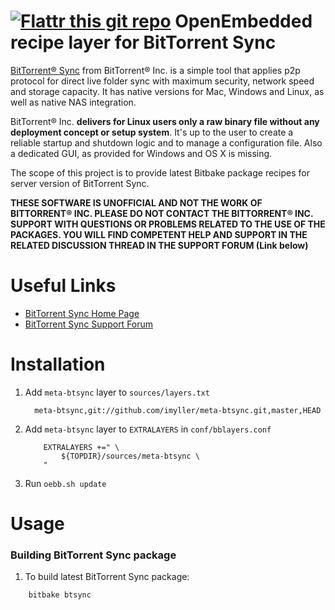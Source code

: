 [![Flattr this git repo](http://api.flattr.com/button/flattr-badge-large.png)](https://flattr.com/submit/auto?user_id=imyller&url=https://github.com/imyller/meta-btsync&title=meta-btsync&language=&tags=github&category=software)
OpenEmbedded recipe layer for BitTorrent Sync 
=============================================

[BitTorrent&reg; Sync][1] from BitTorrent&reg; Inc. is a simple tool that
applies p2p protocol for direct live folder sync with maximum security, network
speed and storage capacity. It has native versions for Mac, Windows and Linux,
as well as native NAS integration.

BitTorrent&reg; Inc. __delivers for Linux users only a raw binary file without
any deployment concept or setup system__. It's up to the user to create a
reliable startup and shutdown logic and to manage a configuration file. Also a
dedicated GUI, as provided for Windows and OS X is missing.

The scope of this project is to provide latest Bitbake package recipes for 
server version of BitTorrent Sync.

**THESE SOFTWARE IS UNOFFICIAL AND NOT THE WORK OF BITTORRENT&reg; INC.
PLEASE DO NOT CONTACT THE BITTORRENT&reg; INC. SUPPORT WITH QUESTIONS OR
PROBLEMS RELATED TO THE USE OF THE PACKAGES. YOU WILL FIND COMPETENT HELP
AND SUPPORT IN THE RELATED DISCUSSION THREAD IN THE SUPPORT FORUM (Link
below)**


Useful Links
============

- [BitTorrent Sync Home Page][1]
- [BitTorrent Sync Support Forum][2]

[1]: http://www.bittorrent.com/sync
[2]: http://forum.bittorrent.com/forum/107-bittorrent-sync/

Installation
============

1. Add `meta-btsync` layer to `sources/layers.txt`

    ```
      meta-btsync,git://github.com/imyller/meta-btsync.git,master,HEAD
    ```
    
2. Add `meta-btsync` layer to `EXTRALAYERS` in `conf/bblayers.conf`

    ```
        EXTRALAYERS +=" \
            ${TOPDIR}/sources/meta-btsync \
        "
    ```
  
3. Run `oebb.sh update`

Usage
=====

### Building BitTorrent Sync package

1. To build latest BitTorrent Sync package:

```
    bitbake btsync
```
